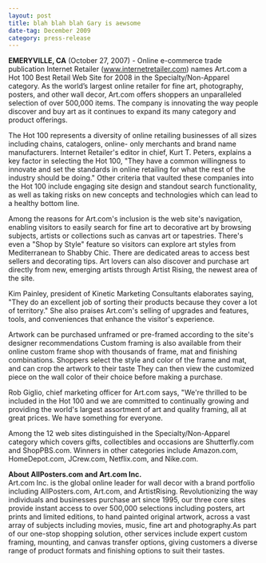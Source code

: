 ```yaml
---
layout: post
title: blah blah blah Gary is aewsome
date-tag: December 2009
category: press-release
---
```


<p><strong>EMERYVILLE, CA</strong> (October 27, 2007) - Online e-commerce trade publication Internet Retailer (<a href="http://www.internetretailer.com" target="_blank">www.internetretailer.com</a>) names Art.com a Hot 100 Best Retail Web Site for 2008 in the Specialty/Non-Apparel category. As the world’s largest online retailer for fine art, photography, posters, and other wall decor, Art.com offers shoppers an unparalleled selection of over 500,000 items. The company is innovating the way people discover and buy art as it continues to expand its many category and product offerings.</p>
<p>The Hot 100 represents a diversity of online retailing businesses of all sizes including chains, catalogers, online- only merchants and brand name manufacturers. Internet Retailer's editor in chief, Kurt T. Peters, explains a key factor in selecting the Hot 100, &quot;They have a common willingness to innovate and set the standards in online retailing for what the rest of the industry should be doing.&quot; Other criteria that vaulted these companies into the Hot 100 include engaging site design and standout search functionality, as well as taking risks on new concepts and technologies which can lead to a healthy bottom line.</p>
<p>Among the reasons for Art.com's inclusion is the web site's navigation, enabling visitors to easily search for fine art to decorative art by browsing subjects, artists or collections such as canvas art or tapestries. There's even a &quot;Shop by Style&quot; feature so visitors can explore art styles from Mediterranean to Shabby Chic. There are dedicated areas to access best sellers and decorating tips. Art lovers can also discover and purchase art directly from new, emerging artists through Artist Rising, the newest area of the site.</p>
<p>Kim Painley, president of Kinetic Marketing Consultants elaborates saying, &quot;They do an excellent job of sorting their products because they cover a lot of territory.&quot; She also praises Art.com's selling of upgrades and features, tools, and conveniences that enhance the visitor's experience.</p>
<p>Artwork can be purchased unframed or pre-framed according to the site's designer recommendations Custom framing is also available from their online custom frame shop with thousands of frame, mat and finishing combinations. Shoppers select the style and color of the frame and mat, and can crop the artwork to their taste They can then view the customized piece on the wall color of their choice before making a purchase.</p>
<p>Rob Giglio, chief marketing officer for Art.com says, &quot;We're thrilled to be included in the Hot 100 and we are committed to continually growing and providing the world's largest assortment of art and quality framing, all at great prices. We have something for everyone.</p>
<p>Among the 12 web sites distinguished in the Specialty/Non-Apparel category which covers gifts, collectibles and occasions are Shutterfly.com and ShopPBS.com. Winners in other categories include Amazon.com, HomeDepot.com, JCrew.com, Netflix.com, and Nike.com.</p>
<p><strong>About AllPosters.com and Art.com Inc.</strong><br>
Art.com Inc. is the global online leader for wall decor with a brand portfolio including AllPosters.com, Art.com, and ArtistRising. Revolutionizing the way individuals and businesses purchase art since 1995, our three core sites provide instant access to over 500,000 selections including posters, art prints and limited editions, to hand painted original artwork, across a vast array of subjects including movies, music, fine art and photography.As part of our one-stop shopping solution, other services include expert custom framing, mounting, and canvas transfer options, giving customers a diverse range of product formats and finishing options to suit their tastes.</p>